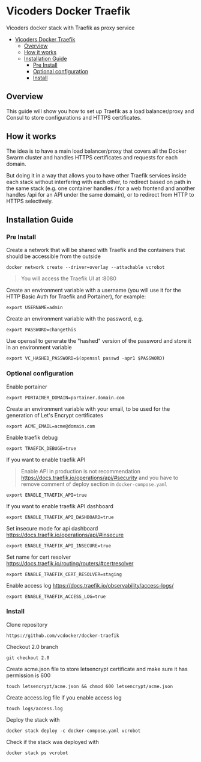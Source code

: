 # Vicoders Docker Traefik

Vicoders docker stack with Traefik as proxy service

- [Vicoders Docker Traefik](#vicoders-docker-traefik)
  - [Overview](#overview)
  - [How it works](#how-it-works)
  - [Installation Guide](#installation-guide)
    - [Pre Install](#pre-install)
    - [Optional configuration](#optional-configuration)
    - [Install](#install)

## Overview

This guide will show you how to set up Traefik as a load balancer/proxy and Consul to store configurations and HTTPS certificates.

## How it works

The idea is to have a main load balancer/proxy that covers all the Docker Swarm cluster and handles HTTPS certificates and requests for each domain.

But doing it in a way that allows you to have other Traefik services inside each stack without interfering with each other, to redirect based on path in the same stack (e.g. one container handles / for a web frontend and another handles /api for an API under the same domain), or to redirect from HTTP to HTTPS selectively.

## Installation Guide

### Pre Install

Create a network that will be shared with Traefik and the containers that should be accessible from the outside

```
docker network create --driver=overlay --attachable vcrobot
```

> You will access the Traefik UI at <your domain>:8080

Create an environment variable with a username (you will use it for the HTTP Basic Auth for Traefik and Portainer), for example:

```
export USERNAME=admin
```

Create an environment variable with the password, e.g.

```
export PASSWORD=changethis
```

Use openssl to generate the "hashed" version of the password and store it in an environment variable

```
export VC_HASHED_PASSWORD=$(openssl passwd -apr1 $PASSWORD)
```

### Optional configuration

Enable portainer

```
export PORTAINER_DOMAIN=portainer.domain.com
```

Create an environment variable with your email, to be used for the generation of Let's Encrypt certificates

```
export ACME_EMAIL=acme@domain.com
```

Enable traefik debug

```
export TRAEFIK_DEBUGE=true
```

If you want to enable traefik API

> Enable API in production is not recommendation https://docs.traefik.io/operations/api/#security and you have to remove comment of deploy section in `docker-compose.yaml`

```
export ENABLE_TRAEFIK_API=true
```

If you want to enable traefik API dashboard

```
export ENABLE_TRAEFIK_API_DASHBOARD=true
```

Set insecure mode for api dashboard https://docs.traefik.io/operations/api/#insecure

```
export ENABLE_TRAEFIK_API_INSECURE=true
```

Set name for cert resolver https://docs.traefik.io/routing/routers/#certresolver

```
export ENABLE_TRAEFIK_CERT_RESOLVER=staging
```

Enable access log https://docs.traefik.io/observability/access-logs/

```
export ENABLE_TRAEFIK_ACCESS_LOG=true
```

### Install

Clone repository

```
https://github.com/vcdocker/docker-traefik
```

Checkout 2.0 branch

```
git checkout 2.0
```

Create acme.json file to store letsencrypt certificate and make sure it has permission is 600

```
touch letsencrypt/acme.json && chmod 600 letsencrypt/acme.json
```

Create access.log file if you enable access log

```
touch logs/access.log
```

Deploy the stack with

```
docker stack deploy -c docker-compose.yaml vcrobot
```

Check if the stack was deployed with

```
docker stack ps vcrobot
```
